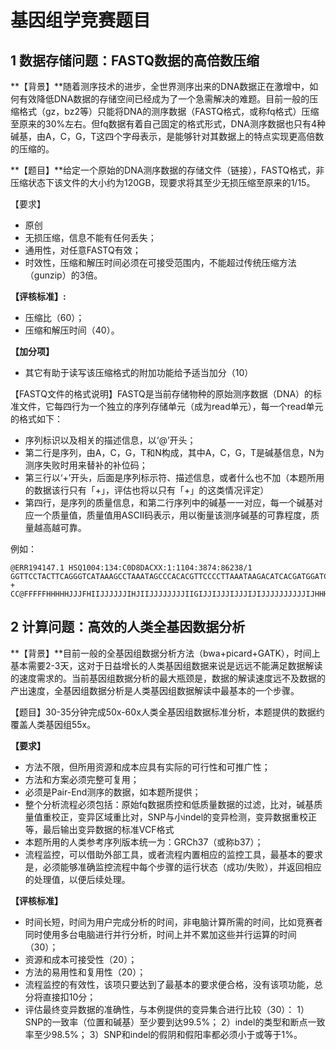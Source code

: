 # 基因组学竞赛题目

## 1 数据存储问题：FASTQ数据的高倍数压缩

**【背景】**随着测序技术的进步，全世界测序出来的DNA数据正在激增中，如何有效降低DNA数据的存储空间已经成为了一个急需解决的难题。目前一般的压缩格式（gz，bz2等）只能将DNA的测序数据（FASTQ格式，或称fq格式）压缩至原来的30%左右。但fq数据有着自己固定的格式形式，DNA测序数据也只有4种碱基，由A，C，G，T这四个字母表示，是能够针对其数据上的特点实现更高倍数的压缩的。

**【题目】**给定一个原始的DNA测序数据的存储文件（链接），FASTQ格式，非压缩状态下该文件的大小约为120GB，现要求将其至少无损压缩至原来的1/15。

【要求】

- 原创
- 无损压缩，信息不能有任何丢失；
- 通用性，对任意FASTQ有效；
- 时效性，压缩和解压时间必须在可接受范围内，不能超过传统压缩方法（gunzip）的3倍。

**【评核标准】:**

- 压缩比（60）；
- 压缩和解压时间（40）。

**【加分项】**

- 其它有助于读写该压缩格式的附加功能给予适当加分（10）

【FASTQ文件的格式说明】FASTQ是当前存储物种的原始测序数据（DNA）的标准文件，它每四行为一个独立的序列存储单元（成为read单元），每一个read单元的格式如下：

- 序列标识以及相关的描述信息，以‘@’开头；
- 第二行是序列，由A，C，G，T和N构成，其中A，C，G，T是碱基信息，N为测序失败时用来替补的补位码；
- 第三行以‘+’开头，后面是序列标示符、描述信息，或者什么也不加（本题所用的数据该行只有「+」，评估也将以只有「+」的这类情况评定）
- 第四行，是序列的质量信息，和第二行序列中的碱基一一对应，每一个碱基对应一个质量值，质量值用ASCII码表示，用以衡量该测序碱基的可靠程度，质量越高越可靠。

例如：

```
@ERR194147.1 HSQ1004:134:C0D8DACXX:1:1104:3874:86238/1
GGTTCCTACTTCAGGGTCATAAAGCCTAAATAGCCCACACGTTCCCCTTAAATAAGACATCACGATGGATCACAGGTCTATCACCCTATTAACCACTCACG
+
CC@FFFFFHHHHHJJJFHIIJJJJJJIHJIIJJJJJJJJIIGIJJIJJJIJJJIJIJJJJJJJJJJIJHHHHFFFDEEEEEEEEDDDCDDEEDDDDDDDDD
```


## 2 计算问题：高效的人类全基因数据分析

**【背景】**目前一般的全基因组数据分析方法（bwa+picard+GATK），时间上基本需要2-3天，这对于日益增长的人类基因组数据来说是远远不能满足数据解读的速度需求的。当前基因组数据分析的最大瓶颈是，数据的解读速度远不及数据的产出速度，全基因组数据分析是人类基因组数据解读中最基本的一个步骤。

【题目】30-35分钟完成50x-60x人类全基因组数据标准分析，本题提供的数据约覆盖人类基因组55x。

**【要求】**

- 方法不限，但所用资源和成本应具有实际的可行性和可推广性；
- 方法和方案必须完整可复用；
- 必须是Pair-End测序的数据，如本题所提供；
- 整个分析流程必须包括：原始fq数据质控和低质量数据的过滤，比对，碱基质量值重校正，变异区域重比对，SNP与小indel的变异检测，变异数据重校正等，最后输出变异数据的标准VCF格式
- 本题所用的人类参考序列版本统一为：GRCh37（或称b37）；
- 流程监控，可以借助外部工具，或者流程内置相应的监控工具，最基本的要求是，必须能够准确监控流程中每个步骤的运行状态（成功/失败），并返回相应的处理值，以便后续处理。

**【评核标准】**

- 时间长短，时间为用户完成分析的时间，非电脑计算所需的时间，比如竞赛者同时使用多台电脑进行并行分析，时间上并不累加这些并行运算的时间（30）；
- 资源和成本可接受性（20）；
- 方法的易用性和复用性（20）；
- 流程监控的有效性，该项只要达到了最基本的要求便合格，没有该项功能，总分将直接扣10分；
- 评估最终变异数据的准确性，与本例提供的变异集合进行比较（30）：
1）SNP的一致率（位置和碱基）至少要到达99.5%；
2）indel的类型和断点一致率至少98.5%；
3）SNP和indel的假阴和假阳率都必须小于或等于1%。

